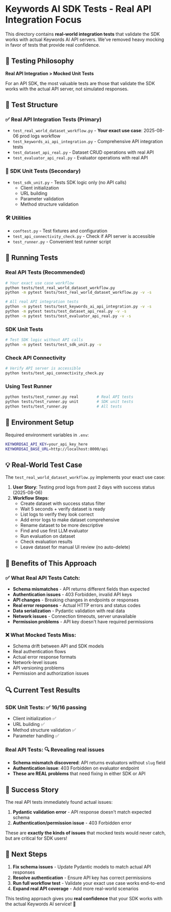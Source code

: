 # Keywords AI SDK Tests - Real API Integration Focus

This directory contains **real-world integration tests** that validate the SDK works with actual Keywords AI API servers. We've removed heavy mocking in favor of tests that provide real confidence.

## 🎯 **Testing Philosophy**

**Real API Integration > Mocked Unit Tests**

For an API SDK, the most valuable tests are those that validate the SDK works with the actual API server, not simulated responses.

## 📁 **Test Structure**

### ✅ **Real API Integration Tests (Primary)**
- `test_real_world_dataset_workflow.py` - **Your exact use case**: 2025-08-06 prod logs workflow
- `test_keywords_ai_api_integration.py` - Comprehensive API integration tests
- `test_dataset_api_real.py` - Dataset CRUD operations with real API
- `test_evaluator_api_real.py` - Evaluator operations with real API

### 🔧 **SDK Unit Tests (Secondary)**  
- `test_sdk_unit.py` - Tests SDK logic only (no API calls)
  - Client initialization
  - URL building
  - Parameter validation
  - Method structure validation

### 🛠️ **Utilities**
- `conftest.py` - Test fixtures and configuration
- `test_api_connectivity_check.py` - Check if API server is accessible
- `test_runner.py` - Convenient test runner script

## 🚀 **Running Tests**

### **Real API Tests (Recommended)**
```bash
# Your exact use case workflow
python tests/test_real_world_dataset_workflow.py
python -m pytest tests/test_real_world_dataset_workflow.py -v -s

# All real API integration tests
python -m pytest tests/test_keywords_ai_api_integration.py -v -s
python -m pytest tests/test_dataset_api_real.py -v -s
python -m pytest tests/test_evaluator_api_real.py -v -s
```

### **SDK Unit Tests**
```bash
# Test SDK logic without API calls
python -m pytest tests/test_sdk_unit.py -v
```

### **Check API Connectivity**
```bash
# Verify API server is accessible
python tests/test_api_connectivity_check.py
```

### **Using Test Runner**
```bash
python tests/test_runner.py real        # Real API tests
python tests/test_runner.py unit        # SDK unit tests  
python tests/test_runner.py             # All tests
```

## 🔧 **Environment Setup**

Required environment variables in `.env`:
```bash
KEYWORDSAI_API_KEY=your_api_key_here
KEYWORDSAI_BASE_URL=http://localhost:8000/api
```

## 💡 **Real-World Test Case**

The `test_real_world_dataset_workflow.py` implements your exact use case:

1. **User Story**: Testing prod logs from past 2 days with success status (2025-08-06)
2. **Workflow Steps**:
   - Create dataset with success status filter
   - Wait 5 seconds + verify dataset is ready
   - List logs to verify they look correct  
   - Add error logs to make dataset comprehensive
   - Rename dataset to be more descriptive
   - Find and use first LLM evaluator
   - Run evaluation on dataset
   - Check evaluation results
   - Leave dataset for manual UI review (no auto-delete)

## 🎯 **Benefits of This Approach**

### **✅ What Real API Tests Catch:**
- **Schema mismatches** - API returns different fields than expected
- **Authentication issues** - 403 Forbidden, invalid API keys
- **API changes** - Breaking changes in endpoints or responses  
- **Real error responses** - Actual HTTP errors and status codes
- **Data serialization** - Pydantic validation with real data
- **Network issues** - Connection timeouts, server unavailable
- **Permission problems** - API key doesn't have required permissions

### **❌ What Mocked Tests Miss:**
- Schema drift between API and SDK models
- Real authentication flows
- Actual error response formats
- Network-level issues
- API versioning problems
- Permission and authorization issues

## 🔍 **Current Test Results**

### **SDK Unit Tests**: ✅ 16/16 passing
- Client initialization ✅
- URL building ✅  
- Method structure validation ✅
- Parameter handling ✅

### **Real API Tests**: 🔍 Revealing real issues
- **Schema mismatch discovered**: API returns evaluators without `slug` field
- **Authentication issue**: 403 Forbidden on evaluator endpoint
- **These are REAL problems** that need fixing in either SDK or API

## 🎉 **Success Story**

The real API tests immediately found actual issues:
1. **Pydantic validation error** - API response doesn't match expected schema
2. **Authentication/permission issue** - 403 Forbidden error

These are **exactly the kinds of issues** that mocked tests would never catch, but are critical for SDK users!

## 🚀 **Next Steps**

1. **Fix schema issues** - Update Pydantic models to match actual API responses
2. **Resolve authentication** - Ensure API key has correct permissions
3. **Run full workflow test** - Validate your exact use case works end-to-end
4. **Expand real API coverage** - Add more real-world scenarios

This testing approach gives you **real confidence** that your SDK works with the actual Keywords AI service! 🎯